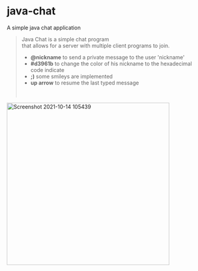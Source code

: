 # java-chat
A simple java chat application

> Java Chat is a simple chat program  
> that allows for a server with multiple
> client programs to join.
        <ul>
        <li><b>@nickname</b> to send a private message to the user 'nickname'</li>
        <li><b>#d3961b</b> to change the color of his nickname to the hexadecimal code indicate </li>
        <li><b>;)</b>  some smileys are implemented</li>
        <li><b>up arrow</b> to resume the last typed message</li>
        </ul><br/>



<img width="433" alt="Screenshot 2021-10-14 105439" src="https://user-images.githubusercontent.com/92515319/137385605-69e172f8-b9a0-4a75-9aa2-ea2783a648c5.png">
